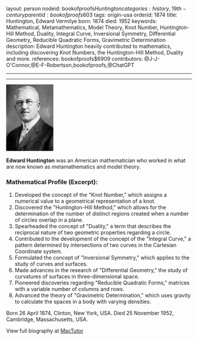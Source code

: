 layout: person
nodeid: bookofproofs$Huntington
categories: history,19th-century
parentid: bookofproofs$603
tags: origin-usa
orderid: 1874
title: Huntington, Edward Vermilye
born: 1874
died: 1952
keywords: Mathematical, Metamathematics, Model Theory, Knot Number, Huntington-Hill Method, Duality, Integral Curve, Inversional Symmetry, Differential Geometry, Reducible Quadratic Forms, Gravimetric Determination
description: Edward Huntington heavily contributed to mathematics, including discovering Knot Numbers, the Huntington-Hill Method, Duality and more.
references: bookofproofs$6909
contributors: @J-J-O'Connor,@E-F-Robertson,bookofproofs,@ChatGPT

---



---

![Huntington.jpg](https://github.com/bookofproofs/bookofproofs.github.io/blob/main/_sources/_assets/images/portraits/Huntington.jpg?raw=true)

**Edward Huntington** was an American mathematician who worked in what are now known as metamathematics and model theory.

### Mathematical Profile (Excerpt):
1. Developed the concept of the "Knot Number," which assigns a numerical value to a geometrical representation of a knot.
2. Discovered the "Huntington-Hill Method," which allows for the determination of the number of distinct regions created when a number of circles overlap in a plane.
3. Spearheaded the concept of "Duality," a term that describes the reciprocal nature of two geometric properties regarding a circle.
4. Contributed to the development of the concept of the "Integral Curve," a pattern determined by intersections of two curves in the Cartesian Coordinate system.
5. Formulated the concept of "Inversional Symmetry," which applies to the study of curves and surfaces.
6. Made advances in the research of "Differential Geometry," the study of curvatures of surfaces in three-dimensional space.
7. Pioneered discoveries regarding "Reducible Quadratic Forms," matrices with a variable number of columns and rows.
8. Advanced the theory of "Gravimetric Determination," which uses gravity to calculate the spaces in a body with varying densities.

Born 26 April 1874, Clinton, New York, USA. Died 25 November 1952, Cambridge, Massachusetts, USA.

View full biography at [MacTutor](https://mathshistory.st-andrews.ac.uk/Biographies/Huntington/)
